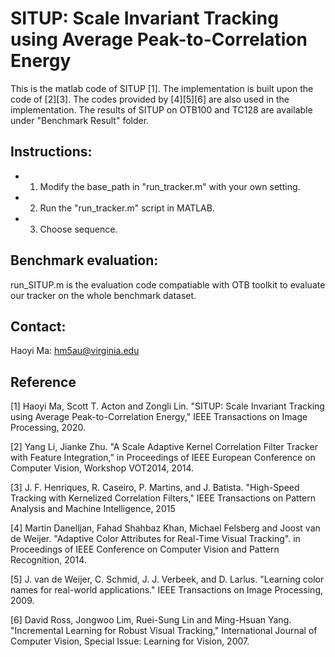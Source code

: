# SITUP: Scale Invariant Tracking using Average Peak-to-Correlation Energy
This is the matlab code of SITUP [1]. The implementation is built upon the code of [2][3]. The codes provided by [4][5][6] are also used in the implementation. The results of SITUP on OTB100 and TC128 are available under "Benchmark Result" folder.

## Instructions:
* 1) Modify the base_path in "run_tracker.m" with your own setting.
* 2) Run the "run_tracker.m" script in MATLAB.
* 3) Choose sequence.


## Benchmark evaluation:
run_SITUP.m is the evaluation code compatiable with OTB toolkit to evaluate our tracker on the whole benchmark dataset.


## Contact:
Haoyi Ma: hm5au@virginia.edu

## Reference
[1] Haoyi Ma, Scott T. Acton and Zongli Lin. "SITUP: Scale Invariant Tracking using Average Peak-to-Correlation Energy," IEEE Transactions on Image Processing, 2020.

[2] Yang Li, Jianke Zhu. "A Scale Adaptive Kernel Correlation Filter Tracker with Feature Integration," in Proceedings of IEEE European Conference on Computer Vision, Workshop VOT2014, 2014.

[3] J. F. Henriques, R. Caseiro, P. Martins, and J. Batista. "High-Speed Tracking with Kernelized Correlation Filters," IEEE Transactions on Pattern Analysis and Machine Intelligence, 2015

[4] Martin Danelljan, Fahad Shahbaz Khan, Michael Felsberg and Joost van de Weijer. "Adaptive Color Attributes for Real-Time Visual Tracking". in Proceedings of IEEE Conference on Computer Vision and Pattern Recognition, 2014.

[5] J. van de Weijer, C. Schmid, J. J. Verbeek, and D. Larlus. "Learning color names for real-world applications." IEEE Transactions on Image Processing, 2009.

[6] David Ross, Jongwoo Lim, Ruei-Sung Lin and Ming-Hsuan Yang. "Incremental Learning for Robust Visual Tracking," International Journal of Computer Vision, Special Issue: Learning for Vision, 2007.


